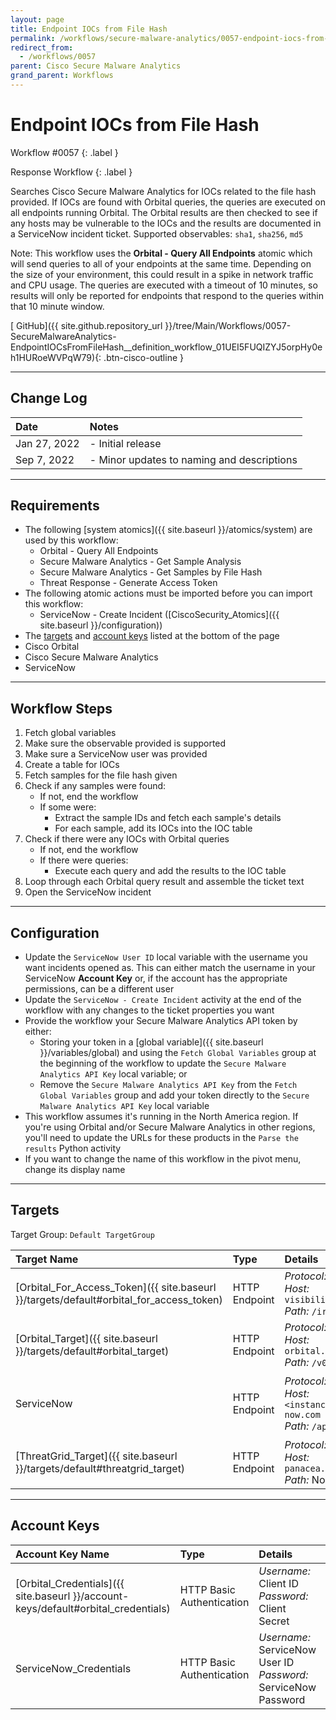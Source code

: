 ```yaml
---
layout: page
title: Endpoint IOCs from File Hash
permalink: /workflows/secure-malware-analytics/0057-endpoint-iocs-from-file-hash
redirect_from:
  - /workflows/0057
parent: Cisco Secure Malware Analytics
grand_parent: Workflows
---
```


# Endpoint IOCs from File Hash
<div markdown="1">
Workflow #0057
{: .label }

Response Workflow
{: .label }
</div>

Searches Cisco Secure Malware Analytics for IOCs related to the file hash provided. If IOCs are found with Orbital queries, the queries are executed on all endpoints running Orbital. The Orbital results are then checked to see if any hosts may be vulnerable to the IOCs and the results are documented in a ServiceNow incident ticket. Supported observables: `sha1`, `sha256`, `md5`

Note: This workflow uses the **Orbital - Query All Endpoints** atomic which will send queries to all of your endpoints at the same time. Depending on the size of your environment, this could result in a spike in network traffic and CPU usage. The queries are executed with a timeout of 10 minutes, so results will only be reported for endpoints that respond to the queries within that 10 minute window.

[<i class="fab fa-github"></i> GitHub]({{ site.github.repository_url }}/tree/Main/Workflows/0057-SecureMalwareAnalytics-EndpointIOCsFromFileHash__definition_workflow_01UEI5FUQIZYJ5orpHy0eh1HURoeWVPqW79){: .btn-cisco-outline }

---

## Change Log

| Date | Notes |
|:-----|:------|
| Jan 27, 2022 | - Initial release |
| Sep 7, 2022 | - Minor updates to naming and descriptions |

---

## Requirements
* The following [system atomics]({{ site.baseurl }}/atomics/system) are used by this workflow:
	* Orbital - Query All Endpoints
	* Secure Malware Analytics - Get Sample Analysis
	* Secure Malware Analytics - Get Samples by File Hash
	* Threat Response - Generate Access Token
* The following atomic actions must be imported before you can import this workflow:
	* ServiceNow - Create Incident ([CiscoSecurity_Atomics]({{ site.baseurl }}/configuration))
* The [targets](#targets) and [account keys](#account-keys) listed at the bottom of the page
* Cisco Orbital
* Cisco Secure Malware Analytics
* ServiceNow

---

## Workflow Steps
1. Fetch global variables
1. Make sure the observable provided is supported
1. Make sure a ServiceNow user was provided
1. Create a table for IOCs
1. Fetch samples for the file hash given
1. Check if any samples were found:
	* If not, end the workflow
	* If some were:
		* Extract the sample IDs and fetch each sample's details
		* For each sample, add its IOCs into the IOC table
1. Check if there were any IOCs with Orbital queries
	* If not, end the workflow
	* If there were queries:
		* Execute each query and add the results to the IOC table
1. Loop through each Orbital query result and assemble the ticket text
1. Open the ServiceNow incident

---

## Configuration
* Update the `ServiceNow User ID` local variable with the username you want incidents opened as. This can either match the username in your ServiceNow **Account Key** or, if the account has the appropriate permissions, can be a different user
* Update the `ServiceNow - Create Incident` activity at the end of the workflow with any changes to the ticket properties you want
* Provide the workflow your Secure Malware Analytics API token by either:
	* Storing your token in a [global variable]({{ site.baseurl }}/variables/global) and using the `Fetch Global Variables` group at the beginning of the workflow to update the `Secure Malware Analytics API Key` local variable; or
	* Remove the `Secure Malware Analytics API Key` from the `Fetch Global Variables` group and add your token directly to the `Secure Malware Analytics API Key` local variable
* This workflow assumes it's running in the North America region. If you're using Orbital and/or Secure Malware Analytics in other regions, you'll need to update the URLs for these products in the `Parse the results` Python activity
* If you want to change the name of this workflow in the pivot menu, change its display name

---

## Targets
Target Group: `Default TargetGroup`

| Target Name | Type | Details | Account Keys | Notes |
|:------------|:-----|:--------|:-------------|:------|
| [Orbital_For_Access_Token]({{ site.baseurl }}/targets/default#orbital_for_access_token) | HTTP Endpoint | _Protocol:_ `HTTPS`<br />_Host:_ `visibility.amp.cisco.com`<br />_Path:_ `/iroh` | Orbital_Credentials | Created by default |
| [Orbital_Target]({{ site.baseurl }}/targets/default#orbital_target) | HTTP Endpoint | _Protocol:_ `HTTPS`<br />_Host:_ `orbital.amp.cisco.com`<br />_Path:_ `/v0` | None | Created by default |
| ServiceNow | HTTP Endpoint | _Protocol:_ `HTTPS`<br />_Host:_ `<instance>.service-now.com`<br />_Path:_ `/api` | ServiceNow_Credentials | Be sure to use your instance URL |
| [ThreatGrid_Target]({{ site.baseurl }}/targets/default#threatgrid_target) | HTTP Endpoint | _Protocol:_ `HTTPS`<br />_Host:_ `panacea.threatgrid.com`<br />_Path:_ None | None | Created by default |

---

## Account Keys

| Account Key Name | Type | Details | Notes |
|:-----------------|:-----|:--------|:------|
| [Orbital_Credentials]({{ site.baseurl }}/account-keys/default#orbital_credentials) | HTTP Basic Authentication | _Username:_ Client ID<br />_Password:_ Client Secret | Created by default |
| ServiceNow_Credentials | HTTP Basic Authentication | _Username:_ ServiceNow User ID<br />_Password:_ ServiceNow Password | |
